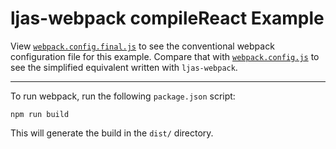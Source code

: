 # ljas-webpack compileReact Example

View [`webpack.config.final.js`](./webpack.config.final.js) to see the conventional webpack configuration file for this example. Compare that with [`webpack.config.js`](./webpack.config.js) to see the simplified equivalent written with `ljas-webpack`.

---

To run webpack, run the following `package.json` script:

```console
npm run build
```

This will generate the build in the `dist/` directory.
